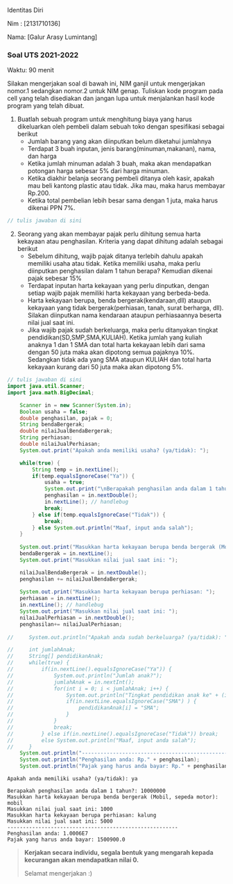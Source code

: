 Identitas Diri

Nim : [2131710136]

Nama: [Galur Arasy Lumintang]

### Soal UTS 2021-2022
Waktu: 90 menit

Silakan mengerjakan soal di bawah ini, NIM ganjil untuk mengerjakan nomor.1 sedangkan nomor.2 untuk NIM genap. Tuliskan
kode program pada cell yang telah disediakan dan jangan lupa untuk menjalankan hasil kode program yang telah dibuat.

1. Buatlah sebuah program untuk menghitung biaya yang harus dikeluarkan oleh pembeli dalam sebuah toko dengan spesifikasi sebagai berikut
    + Jumlah barang yang akan diinputkan belum diketahui jumlahnya
    + Terdapat 3 buah inputan, jenis barang(minuman,makanan), nama, dan harga
    + Ketika jumlah minuman adalah 3 buah, maka akan mendapatkan potongan harga sebesar 5% dari harga minuman.
    + Ketika diakhir belanja seorang pembeli ditanya oleh kasir, apakah mau beli kantong plastic atau tidak. Jika mau, maka harus membayar Rp.200.
    + Ketika total pembelian lebih besar sama dengan 1 juta, maka harus dikenai PPN 7%.


```Java
// tulis jawaban di sini
```

2.	Seorang yang akan membayar pajak perlu dihitung semua harta kekayaan atau penghasilan. Kriteria yang dapat dihitung adalah sebagai berikut
    + Sebelum dihitung, wajib pajak ditanya terlebih dahulu apakah memiliki usaha atau tidak. Ketika memiliki usaha, maka perlu diinputkan penghasilan dalam 1 tahun berapa? Kemudian dikenai pajak sebesar 15%
    + Terdapat inputan harta kekayaan yang perlu dinputkan, dengan setiap wajib pajak memiliki harta kekayaan yang berbeda-beda.
    + Harta kekayaan berupa, benda bergerak(kendaraan,dll) ataupun kekayaan yang tidak bergerak(perhiasan, tanah, surat berharga, dll). Silakan diinputkan nama kendaraan ataupun perhiasaannya beserta nilai jual saat ini.
    + Jika wajib pajak sudah berkeluarga, maka perlu ditanyakan tingkat pendidikan(SD,SMP,SMA,KULIAH). Ketika jumlah yang kuliah anaknya 1 dan 1 SMA dan total harta kekayaan lebih dari sama dengan 50 juta maka akan dipotong semua pajaknya 10%. Sedangkan tidak ada yang SMA ataupun KULIAH dan total harta kekayaan kurang dari 50 juta maka akan dipotong 5%.


```Java
// tulis jawaban di sini
import java.util.Scanner;
import java.math.BigDecimal;  

    Scanner in = new Scanner(System.in);
    Boolean usaha = false;
    double penghasilan, pajak = 0;
    String bendaBergerak;
    double nilaiJualBendaBergerak;
    String perhiasan;
    double nilaiJualPerhiasan;
    System.out.print("Apakah anda memiliki usaha? (ya/tidak): ");

    while(true) {
        String temp = in.nextLine();
        if(temp.equalsIgnoreCase("Ya")) {
            usaha = true;
            System.out.print("\nBerapakah penghasilan anda dalam 1 tahun?: ");
            penghasilan = in.nextDouble();
            in.nextLine(); // handlebug
            break;
        } else if(temp.equalsIgnoreCase("Tidak")) {
            break;
        } else System.out.println("Maaf, input anda salah");
    }
    
    System.out.print("Masukkan harta kekayaan berupa benda bergerak (Mobil, sepeda motor): ");
    bendaBergerak = in.nextLine();
    System.out.print("Masukkan nilai jual saat ini: ");

    nilaiJualBendaBergerak = in.nextDouble();
    penghasilan += nilaiJualBendaBergerak;
    
    System.out.print("Masukkan harta kekayaan berupa perhiasan: ");
    perhiasan = in.nextLine();
    in.nextLine(); // handlebug
    System.out.print("Masukkan nilai jual saat ini: ");
    nilaiJualPerhiasan = in.nextDouble();
    penghasilan+= nilaiJualPerhiasan;
    
//     System.out.println("Apakah anda sudah berkeluarga? (ya/tidak): ");

//     int jumlahAnak;
//     String[] pendidikanAnak;
//     while(true) {
//         if(in.nextLine().equalsIgnoreCase("Ya")) {
//             System.out.println("Jumlah anak?");
//             jumlahAnak = in.nextInt();
//             for(int i = 0; i < jumlahAnak; i++) {
//                 System.out.println("Tingkat pendidikan anak ke" + (i+=1) + "(SD,SMP,SMA,Kuliah)");
//                 if(in.nextLine.equalsIgnoreCase("SMA") ) {
//                     pendidikanAnak[i] = "SMA";
//                 }
//             }
//             break;
//         } else if(in.nextLine().equalsIgnoreCase("Tidak")) break;
//         else System.out.println("Maaf, input anda salah");
//     }
    System.out.println("-------------------------------------------------------");    
    System.out.println("Penghasilan anda: Rp." + penghasilan);    
    System.out.println("Pajak yang harus anda bayar: Rp." + penghasilan * 0.15);
```

    Apakah anda memiliki usaha? (ya/tidak): ya
    
    Berapakah penghasilan anda dalam 1 tahun?: 10000000
    Masukkan harta kekayaan berupa benda bergerak (Mobil, sepeda motor): mobil
    Masukkan nilai jual saat ini: 1000
    Masukkan harta kekayaan berupa perhiasan: kalung
    Masukkan nilai jual saat ini: 5000
    -------------------------------------------------------
    Penghasilan anda: 1.0006E7
    Pajak yang harus anda bayar: 1500900.0


> **Kerjakan secara individu, segala bentuk yang mengarah kepada kecurangan akan mendapatkan nilai 0.**
>
> Selamat mengerjakan :)

